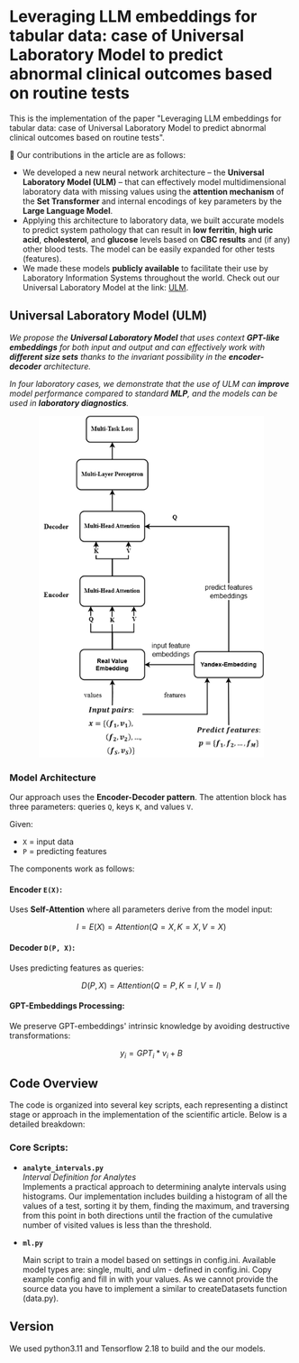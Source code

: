 # Leveraging LLM embeddings for tabular data: case of Universal Laboratory Model to predict abnormal clinical outcomes based on routine tests

This is the implementation of the paper
"Leveraging LLM embeddings for tabular data: case of Universal Laboratory Model to predict abnormal clinical outcomes based on routine tests".

📌 Our contributions in the article are as follows:

- We developed a new neural network architecture – the **Universal Laboratory Model (ULM)** – that can effectively model multidimensional laboratory data with missing values using the **attention mechanism** of the **Set Transformer** and internal encodings of key parameters by the **Large Language Model**.
- Applying this architecture to laboratory data, we built accurate models to predict system pathology that can result in **low ferritin**, **high uric acid**, **cholesterol**, and **glucose** levels based on **CBC results** and (if any) other blood tests. The model can be easily expanded for other tests (features).
- We made these models **publicly available** to facilitate their use by Laboratory Information Systems throughout the world. Check out our Universal Laboratory Model at the link: [ULM](https://ulm.roslis.ru).

## Universal Laboratory Model (ULM)

*We propose the **Universal Laboratory Model** that uses context **GPT-like embeddings** for both input and output and can effectively work with **different size sets** thanks to the invariant possibility in the **encoder-decoder** architecture.*

*In four laboratory cases, we demonstrate that the use of ULM can **improve** model performance compared to standard **MLP**, and the models can be used in **laboratory diagnostics**.*

<div align="center">
  <img src="images/ulm.png" width="400">
</div>

### Model Architecture

Our approach uses the **Encoder-Decoder pattern**. The attention block has three parameters: queries `Q`, keys `K`, and values `V`.

Given:
- `X` = input data
- `P` = predicting features

The components work as follows:

#### Encoder `E(X)`:
Uses **Self-Attention** where all parameters derive from the model input:

```math
  I = E(X) = Attention(Q = X, K = X, V = X)
```

#### Decoder `D(P, X)`:
Uses predicting features as queries:

```math
  D(P, X) = Attention(Q = P, K = I, V = I)
```

#### GPT-Embeddings Processing:
We preserve GPT-embeddings' intrinsic knowledge by avoiding destructive transformations:

```math
  y_i = GPT_i*v_i + B
```

## Code Overview

The code is organized into several key scripts, each representing a distinct stage or approach in the implementation of the scientific article. Below is a detailed breakdown:

### Core Scripts:
- **`analyte_intervals.py`**  
  *Interval Definition for Analytes*  
  Implements a practical approach to determining analyte intervals using histograms. Our implementation includes building a histogram of all the values of a test, sorting it by them, finding the maximum, and traversing from this point in both directions until the fraction of the cumulative number of visited values is less than the threshold.
  
- **`ml.py`**  
  
  Main script to train a model based on settings in config.ini. Available model types are: single, multi, and ulm - defined in config.ini.
  Copy example config and fill in with your values. As we cannot provide the source data you have to implement a similar to createDatasets function (data.py).

## Version

We used python3.11 and Tensorflow 2.18 to build and the our models.


